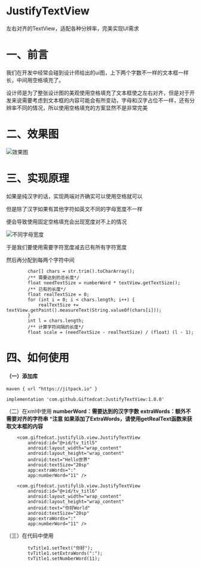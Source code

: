 # JustifyTextView
左右对齐的TextView，适配各种分辨率，完美实现UI需求

# 一、前言

我们在开发中经常会碰到设计师给出的ui图，上下两个字数不一样的文本框一样长，中间用空格填充了。

设计师是为了整张设计图的美观使用空格填充了文本框使之左右对齐，但是对于开发来说需要考虑到文本框的内容可能会有所变动，字母和汉字占位不一样，还有分辨率不同的情况，所以使用空格填充的方案显然不是非常完美

# 二、效果图

![效果图](https://upload-images.jianshu.io/upload_images/20395467-c14ec085d25da60f.png?imageMogr2/auto-orient/strip%7CimageView2/2/w/1240)

# 三、实现原理

如果是纯汉字的话，实现两端对齐确实可以使用空格就可以

但是除了汉字如果有其他字符如英文不同的字母宽度不一样

便会导致使用固定空格填充会出现宽度对不上的情况

![不同字母宽度](https://upload-images.jianshu.io/upload_images/20395467-ed4f1d6daa98fdcf.png?imageMogr2/auto-orient/strip%7CimageView2/2/w/1240)

于是我们要使用需要字符宽度减去已有所有字符宽度

然后再分配到每两个字符中间

```
        char[] chars = str.trim().toCharArray();
        /** 需要达到的总长度*/
        float needTextSize = numberWord * textView.getTextSize();
        /** 已有的长度*/
        float realTextSize = 0;
        for (int i = 0; i < chars.length; i++) {
            realTextSize += textView.getPaint().measureText(String.valueOf(chars[i]));
        }
        int l = chars.length;
        /** 计算字符间隔的长度*/
        float scale = (needTextSize - realTextSize) / (float) (l - 1);
```

# 四、如何使用

#### （一）添加库

```
maven { url "https://jitpack.io" }

```
```
implementation 'com.github.Giftedcat:JustifyTextView:1.0.0'
```

（二）在xml中使用
**numberWord：需要达到的汉字字数**
**extraWords：额外不需要对齐的字符串**
***注意 如果添加了ExtraWords，请使用getRealText函数来获取文本框的内容**
```
    <com.giftedcat.justifylib.view.JustifyTextView
        android:id="@+id/tv_titl5"
        android:layout_width="wrap_content"
        android:layout_height="wrap_content"
        android:text="Hello世界"
        android:textSize="20sp"
        app:extraWords=":"
        app:numberWord="11" />

    <com.giftedcat.justifylib.view.JustifyTextView
        android:id="@+id/tv_titl6"
        android:layout_width="wrap_content"
        android:layout_height="wrap_content"
        android:text="你好World"
        android:textSize="20sp"
        app:extraWords=":"
        app:numberWord="11" />
```

（三）在代码中使用
```
        tvTitle1.setText("你好");
        tvTitle1.setExtraWords(":");
        tvTitle1.setNumberWord(11);
```

